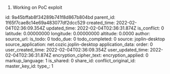 1. Working on PoC exploit

id: 9a45bffab8f34289b741f8d867b804bd
parent_id: 1f65f7cae8c14e69a483077df2dcc529
created_time: 2022-02-04T02:36:09.354Z
updated_time: 2022-02-04T02:36:31.874Z
is_conflict: 0
latitude: 0.00000000
longitude: 0.00000000
altitude: 0.0000
author: 
source_url: 
is_todo: 0
todo_due: 0
todo_completed: 0
source: joplin-desktop
source_application: net.cozic.joplin-desktop
application_data: 
order: 0
user_created_time: 2022-02-04T02:36:09.354Z
user_updated_time: 2022-02-04T02:36:31.874Z
encryption_cipher_text: 
encryption_applied: 0
markup_language: 1
is_shared: 0
share_id: 
conflict_original_id: 
master_key_id: 
type_: 1